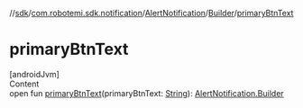 //[sdk](../../../../index.md)/[com.robotemi.sdk.notification](../../index.md)/[AlertNotification](../index.md)/[Builder](index.md)/[primaryBtnText](primary-btn-text.md)



# primaryBtnText  
[androidJvm]  
Content  
open fun [primaryBtnText](primary-btn-text.md)(primaryBtnText: [String](https://developer.android.com/reference/kotlin/java/lang/String.html)): [AlertNotification.Builder](index.md)  



